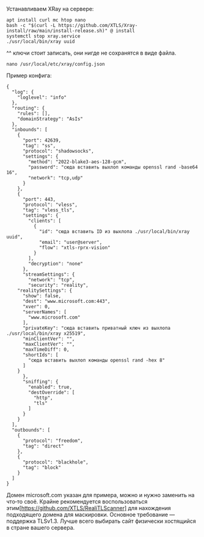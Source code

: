 
Устанавливаем XRay на сервере:
```shell
apt install curl mc htop nano
bash -c "$(curl -L https://github.com/XTLS/Xray-install/raw/main/install-release.sh)" @ install
systemctl stop xray.service
./usr/local/bin/xray uuid
```
^^ ключи стоит записать, они нигде не сохранятся в виде файла.
```shell
nano /usr/local/etc/xray/config.json
```
Пример конфига:
```
{
  "log": {
    "loglevel": "info"
  },
  "routing": {
    "rules": [],
    "domainStrategy": "AsIs"
  },
  "inbounds": [
    {
      "port": 42639,
      "tag": "ss",
      "protocol": "shadowsocks",
      "settings": {
        "method": "2022-blake3-aes-128-gcm",
        "password": "сюда вставить выхлоп команды openssl rand -base64 16",
        "network": "tcp,udp"
      }
    },
    {
      "port": 443,
      "protocol": "vless",
      "tag": "vless_tls",
      "settings": {
        "clients": [
          {
            "id": "сюда вставить ID из выхлопа ./usr/local/bin/xray uuid",
            "email": "user@server",
            "flow": "xtls-rprx-vision"
          }
        ],
        "decryption": "none"
      },
      "streamSettings": {
        "network": "tcp",
        "security": "reality",
    "realitySettings": {
      "show": false,
      "dest": "www.microsoft.com:443",
      "xver": 0,
      "serverNames": [
        "www.microsoft.com"
      ],
      "privateKey": "сюда вставить приватный ключ из выхлопа ./usr/local/bin/xray x25519",
      "minClientVer": "",
      "maxClientVer": "",
      "maxTimeDiff": 0,
      "shortIds": [
        "сюда вставить выхлоп команды openssl rand -hex 8"
      ]
    }
      },
      "sniffing": {
        "enabled": true,
        "destOverride": [
          "http",
          "tls"
        ]
      }
    }
  ],
  "outbounds": [
    {
      "protocol": "freedom",
      "tag": "direct"
    },
    {
      "protocol": "blackhole",
      "tag": "block"
    }
  ]
}
```
Домен microsoft.com указан для примера, можно и нужно заменить на что‑то своё. Крайне рекомендуется воспользоваться этим[https://github.com/XTLS/RealiTLScanner] для нахождения подходящего домена для маскировки. Основное требование — поддержка TLSv1.3. Лучше всего выбирать сайт физически хостящийся в стране вашего сервера.
